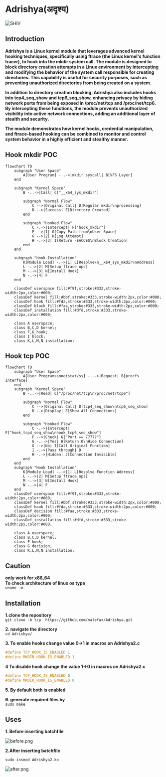 # Adrishya(अदृश्य)
![SHIV](https://img.freepik.com/premium-photo/black-lord-shiva-special-maha-shivaratri-made-using-generative-ai-tools_410516-74403.jpg)

## Introduction
**Adrishya is a Linux kernel module that leverages advanced kernel hooking techniques, specifically using ftrace (the Linux kernel's function tracer), to hook into the mkdir system call. The module is designed to block directory creation attempts in a Linux environment by intercepting and modifying the behavior of the system call responsible for creating directories. This capability is useful for security purposes, such as preventing unauthorized directories from being created on a system.**

**In addition to directory creation blocking, Adrishya also includes hooks into tcp4_seq_show and tcp6_seq_show, enhancing privacy by hiding network ports from being exposed in /proc/net/tcp and /proc/net/tcp6. By intercepting these functions, the module prevents unauthorized visibility into active network connections, adding an additional layer of stealth and security.**

**The module demonstrates how kernel hooks, credential manipulation, and ftrace-based hooking can be combined to monitor and control system behavior in a highly efficient and stealthy manner.**<br>
## Hook mkdir POC
```mermaid
flowchart TD
    subgraph "User Space"
        A[User Program] -..->|mkdir syscall| B[VFS Layer]
    end

    subgraph "Kernel Space"
        B -..->|Call| C["__x64_sys_mkdir"]
        
        subgraph "Normal Flow"
            C -->|Original Call| D[Regular mkdir\nprocessing]
            D -->|Success| E[Directory Created]
        end
        
        subgraph "Hooked Flow"
            C -.->|Intercept| F["hook_mkdir"]
            F -->|1| G[Copy Path from\nUser Space]
            G -->|2| H[Log Attempt]
            H -.->|3| I[Return -EACCES\nBlock Creation]
        end
    end

    subgraph "Hook Installation"
        K[Module Load] -.->|1| L[Resolve\n__x64_sys_mkdir\nAddress]
        L -.->|2| M[Setup ftrace ops]
        M -.->|3| N[Install Hook]
        N -.->|4| F
    end

    classDef userspace fill:#f9f,stroke:#333,stroke-width:2px,color:#000;
    classDef kernel fill:#bbf,stroke:#333,stroke-width:2px,color:#000;
    classDef hook fill:#fda,stroke:#333,stroke-width:2px,color:#000;
    classDef block fill:#faa,stroke:#333,stroke-width:2px,color:#000;
    classDef installation fill:#dfd,stroke:#333,stroke-width:2px,color:#000;

    class A userspace;
    class B,C,D kernel;
    class F,G hook;
    class I block;
    class K,L,M,N installation;
  ```
## Hook tcp POC
```mermaid
flowchart TD
    subgraph "User Space"
        A[User Programs\nnetstat/ss] -..->|Request| B[procfs interface]
    end
    subgraph "Kernel Space"
        B -..->|Read| C["/proc/net/tcp\n/proc/net/tcp6"]

        subgraph "Normal Flow"
            C -->|Original Call| D[tcp4_seq_show\ntcp6_seq_show]
            D -->|Display| E[Show All Connections]
        end

        subgraph "Hooked Flow"
            C -.->|Intercept| F["hook_tcp4_seq_show\nhook_tcp6_seq_show"]
            F -->|Check| G{"Port == 7777?"}
            G -..->|Yes| H[Return 0\nHide Connection]
            G -->|No| I[Call Original Function]
            I -.->|Pass through| D
            H -.->|Hidden| J[Connection Invisible]
        end
    end
    subgraph "Hook Installation"
        K[Module Load] -.->|1| L[Resolve Function Address]
        L -.->|2| M[Setup ftrace ops]
        M -.->|3| N[Install Hook]
        N -.->|4| F
    end
    classDef userspace fill:#f9f,stroke:#333,stroke-width:2px,color:#000;
    classDef kernel fill:#bbf,stroke:#333,stroke-width:2px,color:#000;
    classDef hook fill:#fda,stroke:#333,stroke-width:2px,color:#000;
    classDef decision fill:#faa,stroke:#333,stroke-width:2px,color:#000;
    classDef installation fill:#dfd,stroke:#333,stroke-width:2px,color:#000;

    class A userspace;
    class B,C,D kernel;
    class F hook;
    class G decision;
    class K,L,M,N installation;
```    
## Caution
**only work for x86_64**<br>
**To check architecture of linux os type**<br>
```uname -m```<br>
## Installation


**1.clone the repository**<br>
```git clone -b tcp  https://github.com/malefax/Adrishya.git```

**2. navigate the directory**<br>
```cd Adrishya/```

**3. To enable hooks change value 0->1 in macros on Adrishya2.c**<br>

```c
#define TCP_HOOK_IS_ENABLED 1
#define MKDIR_HOOK_IS_ENABLED 1
```
**4 To disable hook change the value 1->0 in macros on Adrishya2.c**
  ```c
  #define TCP_HOOK_IS_ENABLED 0
  #define MKDIR_HOOK_IS_ENABLED 0
  ```
**5. By default both is enabled**

**6. generate required files by**<br>
```sudo make```<br>

## Uses
**1. Before inserting batchfile**<br>

![before.png](before.png)

**2.After inserting batchfile**<br>

```sudo insmod Adrishya2.ko```<br>

![after.png](after.png)


